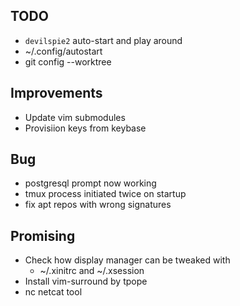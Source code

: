 ## TODO
- `devilspie2` auto-start and play around
- ~/.config/autostart
- git config --worktree

## Improvements
- Update vim submodules
- Provisiion keys from keybase

## Bug
- postgresql prompt now working
- tmux process initiated twice on startup
- fix apt repos with wrong signatures

## Promising
- Check how display manager can be tweaked with
    * ~/.xinitrc and ~/.xsession
- Install vim-surround by tpope
- nc netcat tool

